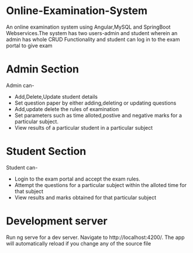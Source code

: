 # Online-Examination-System
An online examination system using Angular,MySQL and SpringBoot Webservices.The system has two users-admin and student wherein an admin has whole CRUD Functionality and student can log in to the exam portal to give exam

# Admin Section
Admin can-
* Add,Delete,Update student details
* Set question paper by either adding,deleting or updating questions
* Add,update delete the rules of examination
* Set parameters such as time alloted,postive and negative marks for a particular subject.
* View results of a particular student in a particular subject

# Student Section
Student can-
* Login to the exam portal and accept the exam rules.
* Attempt the questions for a particular subject within the alloted time for that subject
* View results and marks obtained for that particular subject

# Development server
Run ng serve for a dev server. Navigate to http://localhost:4200/. The app will automatically reload if you change any of the source file
